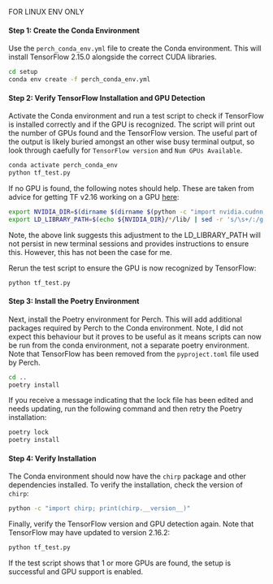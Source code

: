 FOR LINUX ENV ONLY
#### Step 1: Create the Conda Environment

Use the `perch_conda_env.yml` file to create the Conda environment. This will install TensorFlow 2.15.0 alongside the correct CUDA libraries.

```bash
cd setup
conda env create -f perch_conda_env.yml
```

#### Step 2: Verify TensorFlow Installation and GPU Detection

Activate the Conda environment and run a test script to check if TensorFlow is installed correctly and if the GPU is recognized. The script will print out the number of GPUs found and the TensorFlow version. The useful part of the output is likely buried amongst an other wise busy terminal output, so look through caefully for `TensorFlow version` and `Num GPUs Available`.

```bash
conda activate perch_conda_env
python tf_test.py
```

If no GPU is found, the following notes should help. These are taken from advice for getting TF v2.16 working on a GPU [here](https://github.com/tensorflow/tensorflow/issues/63362#issuecomment-2016019354):

```bash
export NVIDIA_DIR=$(dirname $(dirname $(python -c "import nvidia.cudnn;print(nvidia.cudnn.__file__)")))
export LD_LIBRARY_PATH=$(echo ${NVIDIA_DIR}/*/lib/ | sed -r 's/\s+/:/g')${LD_LIBRARY_PATH:+:${LD_LIBRARY_PATH}}
```
Note, the above link suggests this adjustment to the LD_LIBRARY_PATH will not persist in new terminal sessions and provides instructions to ensure this. However, this has not been the case for me. 

Rerun the test script to ensure the GPU is now recognized by TensorFlow:

```bash
python tf_test.py
```

#### Step 3: Install the Poetry Environment

Next, install the Poetry environment for Perch. This will add additional packages required by Perch to the Conda environment. Note, I did not expect this behaviour but it proves to be useful as it means scripts can now be run from the conda environment, not a separate poetry environment. Note that TensorFlow has been removed from the `pyproject.toml` file used by Perch.

```bash
cd ..
poetry install
```

If you receive a message indicating that the lock file has been edited and needs updating, run the following command and then retry the Poetry installation:

```bash
poetry lock
poetry install
```

#### Step 4: Verify Installation

The Conda environment should now have the `chirp` package and other dependencies installed. To verify the installation, check the version of `chirp`:

```bash
python -c "import chirp; print(chirp.__version__)"
```

Finally, verify the TensorFlow version and GPU detection again. Note that TensorFlow may have updated to version 2.16.2:

```bash
python tf_test.py
```

If the test script shows that 1 or more GPUs are found, the setup is successful and GPU support is enabled.
